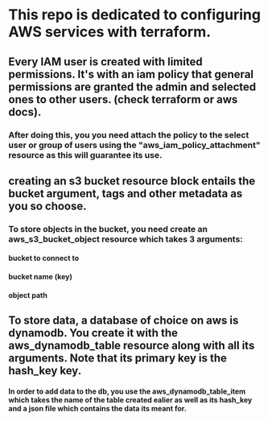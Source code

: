 # This repo is dedicated to configuring AWS services with terraform.

## Every IAM user is created with limited permissions. It's with an iam policy that general permissions are granted the admin and selected ones to other users. (check terraform or aws docs).

### After doing this, you you need attach the policy to the select user or group of users using the "aws_iam_policy_attachment" resource as this will guarantee its use.

## creating an s3 bucket resource block entails the bucket argument, tags and other metadata as you so choose.
### To store objects in the bucket, you need create an aws_s3_bucket_object resource which takes 3 arguments:
####    bucket to connect to
####    bucket name (key)
####    object path

## To store data, a database of choice on aws is dynamodb. You create it with the aws_dynamodb_table resource along with all its arguments. Note that its primary key is the hash_key key.
#### In order to add data to the db, you use the aws_dynamodb_table_item which takes the name of the table created ealier as well as its hash_key and a json file which contains the data its meant for.